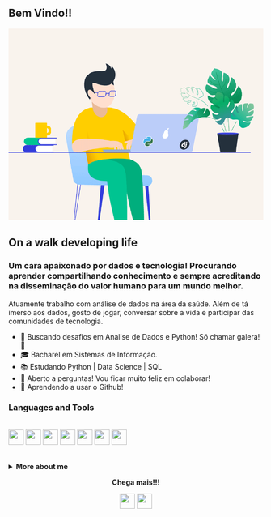 ## Bem Vindo!!

<img alt="GIF" src="https://github.com/felipedoamarals/felipedoamarals/blob/master/img/python_2.gif" />

## On a walk developing life

### Um cara apaixonado por dados e tecnologia! Procurando aprender compartilhando conhecimento e sempre acreditando na disseminação do valor humano para um mundo melhor.

Atuamente trabalho com análise de dados na área da saúde. Além de tá imerso aos dados, gosto de jogar, conversar sobre a vida e participar das comunidades de tecnologia.
<br>

- :dart: Buscando desafios em Analise de Dados e Python! Só chamar galera! :muscle:
- :mortar_board: Bacharel em Sistemas de Informação.
- :books: Estudando Python | Data Science | SQL
- :speech_balloon: Aberto a perguntas! Vou ficar muito feliz em colaborar!
- :eyes: Aprendendo a usar o Github!

### Languages and Tools

<p>
 <br>
<img href="www.google.com.br" width="30" height="30" src="https://image.flaticon.com/icons/svg/919/919852.svg"> 
<img width="30" height="30" src="https://image.flaticon.com/icons/svg/919/919853.svg">
<img width="30" height="30" src="https://image.flaticon.com/icons/svg/1998/1998717.svg">
<img width="30" height="30" src="https://image.flaticon.com/icons/svg/747/747668.svg">
<img width="30" height="30" src="https://image.flaticon.com/icons/svg/1998/1998552.svg">
<img width="30" height="30" src="https://img.apksum.com/28/com.Tableau.TableauApp/20.422.3629/icon.png">
<img width="30" height="30" src="https://static.thenounproject.com/png/1982404-200.png">
</p>

<br>
 
<details> 
 <summary><b>More about me</b></summary>
 
Procuro desenvolver competências socioemocionais aliadas ao negócio. Acredito na disseminação do valor humano para um mundo melhor.
Tenho sólidas experiências em grandes projetos de tecnologia no segmento de logística hidroviária, autopeças e administração pública.<br>
Possuo habilidades com Gestão de TI, competências para administrar e sustentar infraestrutura e sistema. Recentemente realizei a migração de área. Assumi um desafio como Analista de Sistemas focado em Análise de Dados. Sou apaixonado por tecnologia em dados.<br>
Tenho conhecimento em Python, SQL, Oracle, PostgreSQL, ETL, GIT, BI. Inglês (Técnico)
 
[![felipedoamarals github stats](https://github-readme-stats.vercel.app/api?username=felipedoamarals)](https://github.com/felipedoamarals/github-readme-stats)
<br><br>
![Profile views](https://gpvc.arturio.dev/felipedoamarals)

</details>

<p align="center">
  <strong>Chega mais!!!</strong>
 <p align="center">
  <a href="https://www.linkedin.com/in/felipedoamaral" alt="LinkedIn"><img width="30" height="30" src="https://image.flaticon.com/icons/svg/179/179330.svg"></a>  
  <a href="mailto:felipedoamarals@gmail.com" alt="Email"><img img width="30" height="30" src="https://image.flaticon.com/icons/svg/552/552486.svg"></a>  
  </p>
</p>
 
